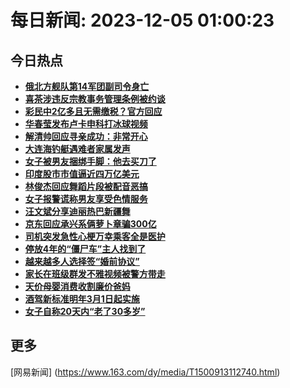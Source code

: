 
# 每日新闻: 2023-12-05 01:00:23
## 今日热点

- **[俄北方舰队第14军团副司令身亡](https://www.163.com/search?keyword=%E4%BF%84%E5%8C%97%E6%96%B9%E8%88%B0%E9%98%9F%E7%AC%AC14%E5%86%9B%E5%9B%A2%E5%89%AF%E5%8F%B8%E4%BB%A4%E8%BA%AB%E4%BA%A1)**
- **[喜茶涉违反宗教事务管理条例被约谈](https://www.163.com/search?keyword=%E5%96%9C%E8%8C%B6%E6%B6%89%E8%BF%9D%E5%8F%8D%E5%AE%97%E6%95%99%E4%BA%8B%E5%8A%A1%E7%AE%A1%E7%90%86%E6%9D%A1%E4%BE%8B%E8%A2%AB%E7%BA%A6%E8%B0%88)**
- **[彩民中2亿多且无需缴税？官方回应](https://www.163.com/search?keyword=%E5%BD%A9%E6%B0%91%E4%B8%AD2%E4%BA%BF%E5%A4%9A%E4%B8%94%E6%97%A0%E9%9C%80%E7%BC%B4%E7%A8%8E%EF%BC%9F%E5%AE%98%E6%96%B9%E5%9B%9E%E5%BA%94)**
- **[华春莹发布卢卡申科打冰球视频](https://www.163.com/search?keyword=%E5%8D%8E%E6%98%A5%E8%8E%B9%E5%8F%91%E5%B8%83%E5%8D%A2%E5%8D%A1%E7%94%B3%E7%A7%91%E6%89%93%E5%86%B0%E7%90%83%E8%A7%86%E9%A2%91)**
- **[解清帅回应寻亲成功：非常开心](https://www.163.com/search?keyword=%E8%A7%A3%E6%B8%85%E5%B8%85%E5%9B%9E%E5%BA%94%E5%AF%BB%E4%BA%B2%E6%88%90%E5%8A%9F%EF%BC%9A%E9%9D%9E%E5%B8%B8%E5%BC%80%E5%BF%83)**
- **[大连海钓艇遇难者家属发声](https://www.163.com/search?keyword=%E5%A4%A7%E8%BF%9E%E6%B5%B7%E9%92%93%E8%89%87%E9%81%87%E9%9A%BE%E8%80%85%E5%AE%B6%E5%B1%9E%E5%8F%91%E5%A3%B0)**
- **[女子被男友捆绑手脚：他去买刀了](https://www.163.com/search?keyword=%E5%A5%B3%E5%AD%90%E8%A2%AB%E7%94%B7%E5%8F%8B%E6%8D%86%E7%BB%91%E6%89%8B%E8%84%9A%EF%BC%9A%E4%BB%96%E5%8E%BB%E4%B9%B0%E5%88%80%E4%BA%86)**
- **[印度股市市值逼近四万亿美元](https://www.163.com/search?keyword=%E5%8D%B0%E5%BA%A6%E8%82%A1%E5%B8%82%E5%B8%82%E5%80%BC%E9%80%BC%E8%BF%91%E5%9B%9B%E4%B8%87%E4%BA%BF%E7%BE%8E%E5%85%83)**
- **[林俊杰回应舞蹈片段被配音恶搞](https://www.163.com/search?keyword=%E6%9E%97%E4%BF%8A%E6%9D%B0%E5%9B%9E%E5%BA%94%E8%88%9E%E8%B9%88%E7%89%87%E6%AE%B5%E8%A2%AB%E9%85%8D%E9%9F%B3%E6%81%B6%E6%90%9E)**
- **[女子报警谎称男友享受色情服务](https://www.163.com/search?keyword=%E5%A5%B3%E5%AD%90%E6%8A%A5%E8%AD%A6%E8%B0%8E%E7%A7%B0%E7%94%B7%E5%8F%8B%E4%BA%AB%E5%8F%97%E8%89%B2%E6%83%85%E6%9C%8D%E5%8A%A1)**
- **[汪文斌分享迪丽热巴新疆舞](https://www.163.com/search?keyword=%E6%B1%AA%E6%96%87%E6%96%8C%E5%88%86%E4%BA%AB%E8%BF%AA%E4%B8%BD%E7%83%AD%E5%B7%B4%E6%96%B0%E7%96%86%E8%88%9E)**
- **[京东回应承兴系俩萝卜章骗300亿](https://www.163.com/search?keyword=%E4%BA%AC%E4%B8%9C%E5%9B%9E%E5%BA%94%E6%89%BF%E5%85%B4%E7%B3%BB%E4%BF%A9%E8%90%9D%E5%8D%9C%E7%AB%A0%E9%AA%97300%E4%BA%BF)**
- **[司机突发急性心梗万幸乘客全是医护](https://www.163.com/search?keyword=%E5%8F%B8%E6%9C%BA%E7%AA%81%E5%8F%91%E6%80%A5%E6%80%A7%E5%BF%83%E6%A2%97%E4%B8%87%E5%B9%B8%E4%B9%98%E5%AE%A2%E5%85%A8%E6%98%AF%E5%8C%BB%E6%8A%A4)**
- **[停放4年的“僵尸车”主人找到了](https://www.163.com/search?keyword=%E5%81%9C%E6%94%BE4%E5%B9%B4%E7%9A%84%E2%80%9C%E5%83%B5%E5%B0%B8%E8%BD%A6%E2%80%9D%E4%B8%BB%E4%BA%BA%E6%89%BE%E5%88%B0%E4%BA%86)**
- **[越来越多人选择签“婚前协议”](https://www.163.com/search?keyword=%E8%B6%8A%E6%9D%A5%E8%B6%8A%E5%A4%9A%E4%BA%BA%E9%80%89%E6%8B%A9%E7%AD%BE%E2%80%9C%E5%A9%9A%E5%89%8D%E5%8D%8F%E8%AE%AE%E2%80%9D)**
- **[家长在班级群发不雅视频被警方带走](https://www.163.com/search?keyword=%E5%AE%B6%E9%95%BF%E5%9C%A8%E7%8F%AD%E7%BA%A7%E7%BE%A4%E5%8F%91%E4%B8%8D%E9%9B%85%E8%A7%86%E9%A2%91%E8%A2%AB%E8%AD%A6%E6%96%B9%E5%B8%A6%E8%B5%B0)**
- **[天价母婴消费收割廉价爸妈](https://www.163.com/search?keyword=%E5%A4%A9%E4%BB%B7%E6%AF%8D%E5%A9%B4%E6%B6%88%E8%B4%B9%E6%94%B6%E5%89%B2%E5%BB%89%E4%BB%B7%E7%88%B8%E5%A6%88)**
- **[酒驾新标准明年3月1日起实施](https://www.163.com/search?keyword=%E9%85%92%E9%A9%BE%E6%96%B0%E6%A0%87%E5%87%86%E6%98%8E%E5%B9%B43%E6%9C%881%E6%97%A5%E8%B5%B7%E5%AE%9E%E6%96%BD)**
- **[女子自称20天内“老了30多岁”](https://www.163.com/search?keyword=%E5%A5%B3%E5%AD%90%E8%87%AA%E7%A7%B020%E5%A4%A9%E5%86%85%E2%80%9C%E8%80%81%E4%BA%8630%E5%A4%9A%E5%B2%81%E2%80%9D)**

## 更多
[网易新闻] (https://www.163.com/dy/media/T1500913112740.html)
